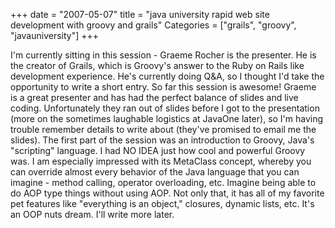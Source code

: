 +++
date = "2007-05-07"
title = "java university rapid web site development with groovy and grails"
Categories = ["grails", "groovy", "javauniversity"]
+++

I'm currently sitting in this session - Graeme Rocher is the presenter. He is the creator of Grails, which is Groovy's answer to the Ruby on Rails like development experience. He's currently doing Q&A, so I thought I'd take the opportunity to write a short entry. So far this session is awesome! Graeme is a great presenter and has had the perfect balance of slides and live coding. Unfortunately they ran out of slides before I got to the presentation (more on the sometimes laughable logistics at JavaOne later), so I'm having trouble remember details to write about (they've promised to email me the slides). The first part of the session was an introduction to Groovy, Java's "scripting" language. I had NO IDEA just how cool and powerful Groovy was. I am especially impressed with its MetaClass concept, whereby you can override almost every behavior of the Java language that you can imagine - method calling, operator overloading, etc. Imagine being able to do AOP type things without using AOP. Not only that, it has all of my favorite pet features like "everything is an object," closures, dynamic lists, etc. It's an OOP nuts dream. I'll write more later.
